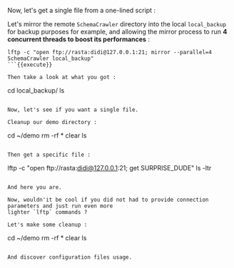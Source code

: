 Now, let's get a single file from a one-lined script :


Let's mirror the remote `SchemaCrawler` directory into the local `local_backup` for backup purposes for example, and allowing the mirror process to run **4 concurrent threads to boost its performances** :

```
lftp -c "open ftp://rasta:didi@127.0.0.1:21; mirror --parallel=4 SchemaCrawler local_backup"
```{{execute}}

Then take a look at what you got :

```
cd local_backup/
ls
```{{execute}}

Now, let's see if you want a single file.

Cleanup our demo directory :

```
cd ~/demo
rm -rf *
clear
ls
```{{execute}}

Then get a specific file :

```
lftp -c "open ftp://rasta:didi@127.0.0.1:21; get SURPRISE_DUDE"
ls -ltr
```{{execute}}

And here you are.

Now, wouldn'it be cool if you did not had to provide connection parameters and just run even more
lighter `lftp` commands ?

Let's make some cleanup :

```
cd ~/demo
rm -rf *
clear
ls
```{{execute}}

And discover configuration files usage.